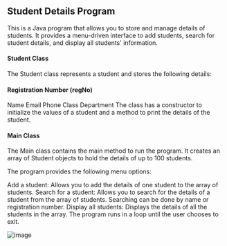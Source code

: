 ## Student Details Program
This is a Java program that allows you to store and manage details of students. It provides a menu-driven interface to add students, search for student details, and display all students' information.

#### Student Class
The Student class represents a student and stores the following details:

#### Registration Number (regNo)
Name
Email
Phone
Class
Department
The class has a constructor to initialize the values of a student and a method to print the details of the student.

#### Main Class
The Main class contains the main method to run the program. It creates an array of Student objects to hold the details of up to 100 students.

The program provides the following menu options:

Add a student: Allows you to add the details of one student to the array of students.
Search for a student: Allows you to search for the details of a student from the array of students. Searching can be done by name or registration number.
Display all students: Displays the details of all the students in the array.
The program runs in a loop until the user chooses to exit.

![image](https://github.com/psanusha/22122137-MDS273L-JAVA/assets/118505694/43a7af83-c846-48d7-8f59-57e9aff9b8f5)

